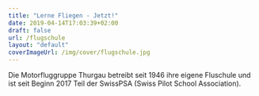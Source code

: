 ```yaml
---
title: "Lerne Fliegen - Jetzt!"
date: 2019-04-14T17:03:39+02:00
draft: false
url: /flugschule
layout: "default"
coverImageUrl: /img/cover/flugschule.jpg
---
```

Die Motorfluggruppe Thurgau betreibt seit 1946 ihre eigene Fluschule und ist seit Beginn 2017 Teil der SwissPSA (Swiss Pilot School Association).